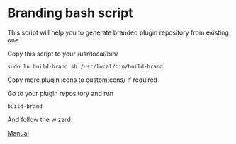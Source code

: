 Branding bash script
========================

This script will help you to generate branded plugin repository from existing one.

Copy this script to your /usr/local/bin/

    sudo ln build-brand.sh /usr/local/bin/build-brand

Copy more plugin icons to customIcons/ if required

Go to your plugin repository and run

    build-brand

And follow the wizard.

[Manual](https://projects.mediaopt.de/projects/mediaopt/wiki/Build-brand_script)